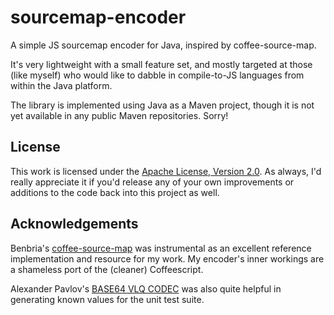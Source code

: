 sourcemap-encoder
=================

A simple JS sourcemap encoder for Java, inspired by coffee-source-map.

It's very lightweight with a small feature set, and mostly targeted at those
(like myself) who would like to dabble in compile-to-JS languages from within
the Java platform.

The library is implemented using Java as a Maven project, though it is not yet
available in any public Maven repositories. Sorry!

License
-------

This work is licensed under the 
[Apache License, Version 2.0](http://www.apache.org/licenses/LICENSE-2.0). As
always, I'd really appreciate it if you'd release any of your own improvements
or additions to the code back into this project as well.

Acknowledgements
----------------

Benbria's [coffee-source-map](https://github.com/benbria/coffee-source-map) was
instrumental as an excellent reference implementation and resource for my work.
My encoder's inner workings are a shameless port of the (cleaner) Coffeescript.

Alexander Pavlov's [BASE64 VLQ CODEC](http://murzwin.com/base64vlq.html) was 
also quite helpful in generating known values for the unit test suite.

